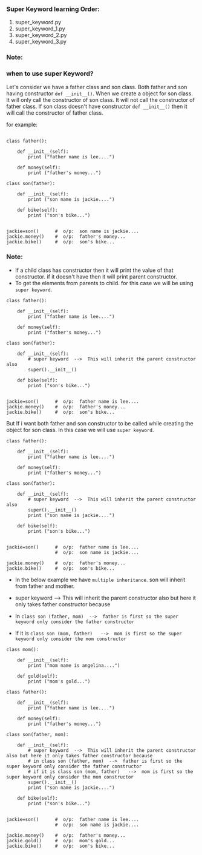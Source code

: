 ### Super Keyword learning Order:

1. super_keyword.py
2. super_keyword_1.py
3. super_keyword_2.py
4. super_keyword_3.py


### Note:

### when to use super Keyword?

Let's consider we have a father class and son class. Both father and son having constructor `def __init__()`. When we create a object for son class.
It will only call the constructor of son class. It will not call the constructor of father class.
If son class doesn't have constructor `def __init__()` then it will call the constructor of father class.

for example:

```

class father():

    def __init__(self):
        print ("father name is lee....")
    
    def money(self):
        print ("father's money...")

class son(father):

    def __init__(self):
        print ("son name is jackie....")
    
    def bike(self):
        print ("son's bike...")


jackie=son()      #  o/p:  son name is jackie....
jackie.money()    #  o/p:  father's money...
jackie.bike()     #  o/p:  son's bike...

```
### Note:

* If a child class has constructor then it will print the value of that constructor. if it doesn't have then it will print parent constructor.
* To get the elements from parents to child. for this case we will be using `super keyword`.

```
class father():

    def __init__(self):
        print ("father name is lee....")
    
    def money(self):
        print ("father's money...")

class son(father):

    def __init__(self):
        # super keyword  -->  This will inherit the parent constructor also
        super().__init__()
    
    def bike(self):
        print ("son's bike...")


jackie=son()      #  o/p:  father name is lee....
jackie.money()    #  o/p:  father's money...
jackie.bike()     #  o/p:  son's bike...

```

But If i want both father and son constructor to be called while creating the object for son class. In this case we will use `super keyword`.

```
class father():

    def __init__(self):
        print ("father name is lee....")
    
    def money(self):
        print ("father's money...")

class son(father):

    def __init__(self):
        # super keyword  -->  This will inherit the parent constructor also
        super().__init__()
        print ("son name is jackie....")
    
    def bike(self):
        print ("son's bike...")


jackie=son()      #  o/p:  father name is lee....
                  #  o/p:  son name is jackie....

jackie.money()    #  o/p:  father's money...
jackie.bike()     #  o/p:  son's bike...

```

* In the below example we have `multiple inheritance`. son will inherit from father and mother. 

* super keyword  -->  This will inherit the parent constructor also but here it only takes father constructor because 

* In `class son (father, mom)  -->  father is first so the super keyword only consider the father constructor`

* If it is `class son (mom, father)   -->  mom is first so the super keyword only consider the mom constructor`

```
class mom():

    def __init__(self):
        print ("mom name is angelina....")
    
    def gold(self):
        print ("mom's gold...")

class father():

    def __init__(self):
        print ("father name is lee....")
    
    def money(self):
        print ("father's money...")

class son(father, mom):      

    def __init__(self):
        # super keyword  -->  This will inherit the parent constructor also but here it only takes father constructor because 
        # in class son (father, mom)  -->  father is first so the super keyword only consider the father constructor
        # if it is class son (mom, father)   -->  mom is first so the super keyword only consider the mom constructor
        super().__init__()
        print ("son name is jackie....")
    
    def bike(self):
        print ("son's bike...")


jackie=son()      #  o/p:  father name is lee....
                  #  o/p:  son name is jackie....

jackie.money()    #  o/p:  father's money...
jackie.gold()     #  o/p:  mom's gold...
jackie.bike()     #  o/p:  son's bike...

```

